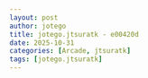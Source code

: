 ```yaml
---
layout: post
author: jotego
title: jotego.jtsuratk - e00420d
date: 2025-10-31
categories: [Arcade, jtsuratk]
tags: [jotego.jtsuratk]
---
```


